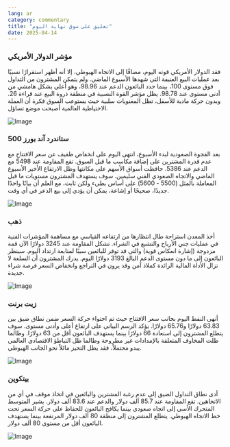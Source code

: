 ```yaml
---
lang: ar
category: commentary
title: "تعليق على سوق نهاية اليوم"
date: 2025-04-14
---
```


### مؤشر الدولار الأمريكي

فقد الدولار الأمريكي قوته اليوم، مضافًا إلى الاتجاه الهبوطي، إلا أنه أظهر استقرارًا نسبيًا بعد عمليات البيع العنيفة التي شهدها الأسبوع الماضي. ولم يتمكن المشترون من التداول فوق مستوى 100، بينما حدد البائعون الدعم عند 98.96، وهو أعلى بشكل هامشي من أدنى مستوى عند 98.78. يظل مؤشر القوة النسبية في منطقة ذروة البيع عند قراءة 26. وبدون حركة مادية للأسفل، تظل المعنويات سلبية حيث يستوعب السوق فكرة أن العملة الاحتياطية العالمية أصبحت موضع تساؤل. 

![Image](https://markleighedu.github.io/img/Apr-2025/14-Apr-2025/usdindex.jpg)

### ستاندرد آند بورز 500

بعد الفجوة الصعودية لبدء الأسبوع، انتهى اليوم على انخفاض طفيف عن سعر الافتتاح مع عدم قدرة المشترين على إضافة مكاسب ما قبل السوق. تقع المقاومة عند 5498 مع الدعم عند 5386. حافظت أسواق الأسهم على مكانتها وظل الارتفاع الأخير الأسبوع الماضي والاتجاه الصعودي الفني سليمين. سوف يستهدف المشترون مستويات ما قبل المعاملة بالمثل (5500 - 5600) على أساس بطيء ولكن ثابت، مع العلم أن بيانًا واحدًا جديدًا، صحيحًا أو إشاعة، يمكن أن يؤدي إلى بيع الذعر في أي وقت.

![Image](https://markleighedu.github.io/img/Apr-2025/14-Apr-2025/sp500.jpg)

### ذهب

أخذ المعدن استراحة طال انتظارها من ارتفاعه القياسي مع مساهمة المؤشرات الفنية في عمليات جني الأرباح والتشبع في الشراء. تشكل المقاومة عند 3245 دولارًا الآن قمة مزدوجة (إشارة انعكاس قوية) والتي قد توفر للبائعين سببًا لمتابعة ارتداد اليوم. سينظر البائعون إلى ما دون مستوى الدعم البالغ 3193 دولارًا اليوم. يدرك المشترون أن السلعة لا تزال الأداة المالية الرائدة كملاذ آمن وقد يرون في التراجع وانخفاض السعر فرصة شراء جديدة.

![Image](https://markleighedu.github.io/img/Apr-2025/14-Apr-2025/gold.jpg)

### زيت برنت

أنهى النفط اليوم بجانب سعر الافتتاح حيث تم احتواء حركة السعر ضمن نطاق ضيق بين 63.83 دولارًا و65.76 دولارًا. يؤكد الرسم البياني على ارتفاع أعلى وأدنى مستوى. سوف يتطلع المشترون إلى استعادة 66 دولارًا بينما يستهدف البائعون أقل من 63 دولارًا. وطالما ظلت المخاوف المتعلقة بالإمدادات غير مطروحة وطالما ظل التباطؤ الاقتصادي العالمي يبدو محتملاً، فقد يظل التحيز مائلاً نحو الجانب الهبوطي. 

![Image](https://markleighedu.github.io/img/Apr-2025/14-Apr-2025/brentoil.jpg)

### بيتكوين

أدى نطاق التداول الضيق إلى عدم رغبة المشترين والبائعين في اتخاذ موقف في أي من الاتجاهين. تقع المقاومة عند 85.7 ألف دولار والدعم عند 83.6 ألف دولار. يشير المتوسط المتحرك الأسي إلى اتجاه صعودي بينما يكافح البائعون للحفاظ على حركة السعر تحت خط الاتجاه الهبوطي. يتطلع المشترون إلى منطقة 80 ألف دولار المرتفعة بينما يستهدف البائعون أقل من مستوى 80 ألف دولار.

![Image](https://markleighedu.github.io/img/Apr-2025/14-Apr-2025/bitcoin.jpg)

